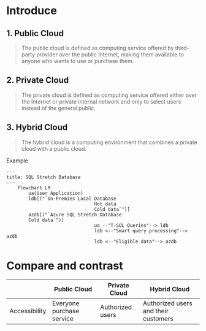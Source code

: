 # Introduce
## 1. Public Cloud
> The public cloud is defined as computing service offered by third-party provider over the public Internet,
 making them available to anyone who wants to use or purchase them.
## 2. Private Cloud
> The private cloud is defined as computing service offered either over the Internet or private internal network
>  and only to select users instead of the general public. 
## 3. Hybrid Cloud
> The hybrid cloud is a computing environment that combines a private cloud with a public cloud.

Example
```mermaid
---
title: SQL Stretch Database
---
    flowchart LR
        ua(User Application)
        ldb[("`On-Premies Local Database
								Hot data
								Cold data`")]
        azdb[("`Azure SQL Stretch Database
        Cold data`")]
								ua --"T-SQL Queries"--> ldb
								ldb <--"Smart query processing"--> azdb
								ldb <--"Eligible data"--> azdb
```
# Compare and contrast
||Public Cloud|Private Cloud|Hybrid Cloud|
|-------------|-------------|-------------|-------------|
|Accessibility|Everyone purchase service|Authorized users|Authorized users and their customers|

